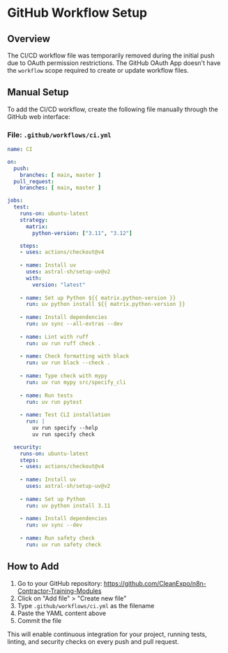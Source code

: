 # GitHub Workflow Setup

## Overview

The CI/CD workflow file was temporarily removed during the initial push due to OAuth permission restrictions. The GitHub OAuth App doesn't have the `workflow` scope required to create or update workflow files.

## Manual Setup

To add the CI/CD workflow, create the following file manually through the GitHub web interface:

### File: `.github/workflows/ci.yml`

```yaml
name: CI

on:
  push:
    branches: [ main, master ]
  pull_request:
    branches: [ main, master ]

jobs:
  test:
    runs-on: ubuntu-latest
    strategy:
      matrix:
        python-version: ["3.11", "3.12"]

    steps:
    - uses: actions/checkout@v4
    
    - name: Install uv
      uses: astral-sh/setup-uv@v2
      with:
        version: "latest"
    
    - name: Set up Python ${{ matrix.python-version }}
      run: uv python install ${{ matrix.python-version }}
    
    - name: Install dependencies
      run: uv sync --all-extras --dev
    
    - name: Lint with ruff
      run: uv run ruff check .
    
    - name: Check formatting with black
      run: uv run black --check .
    
    - name: Type check with mypy
      run: uv run mypy src/specify_cli
    
    - name: Run tests
      run: uv run pytest
    
    - name: Test CLI installation
      run: |
        uv run specify --help
        uv run specify check

  security:
    runs-on: ubuntu-latest
    steps:
    - uses: actions/checkout@v4
    
    - name: Install uv
      uses: astral-sh/setup-uv@v2
    
    - name: Set up Python
      run: uv python install 3.11
    
    - name: Install dependencies
      run: uv sync --dev
    
    - name: Run safety check
      run: uv run safety check
```

## How to Add

1. Go to your GitHub repository: https://github.com/CleanExpo/n8n-Contractor-Training-Modules
2. Click on "Add file" > "Create new file"
3. Type `.github/workflows/ci.yml` as the filename
4. Paste the YAML content above
5. Commit the file

This will enable continuous integration for your project, running tests, linting, and security checks on every push and pull request.
